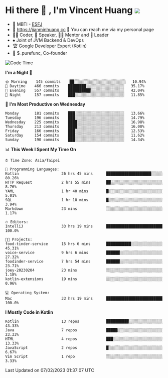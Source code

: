 # Hi there 👋 , I'm Vincent Huang ![](https://komarev.com/ghpvc/?username=Jian-Min-Huang)
- 👀 MBTI - [ESFJ](https://www.16personalities.com/esfj-personality)
- 💎 https://jianminhuang.cc 🙋 You can reach me via my personal page
- 👨‍💻 Coder, 🎤 Speaker, 👨‍🏫 Mentor and 🚀 Leader
- ♠️ Joint of JVM Backend & DevOps
- 🏆 Google Developer Expert (Kotlin)
- 💼 $_purefunc, Co-founder

<!--START_SECTION:waka-->
![Code Time](http://img.shields.io/badge/Code%20Time-1%2C538%20hrs%2025%20mins-blue)

**I'm a Night 🦉** 

```text
🌞 Morning    145 commits    ██░░░░░░░░░░░░░░░░░░░░░░░   10.94% 
🌆 Daytime    466 commits    ████████░░░░░░░░░░░░░░░░░   35.17% 
🌃 Evening    557 commits    ██████████░░░░░░░░░░░░░░░   42.04% 
🌙 Night      157 commits    ███░░░░░░░░░░░░░░░░░░░░░░   11.85%

```
📅 **I'm Most Productive on Wednesday** 

```text
Monday       181 commits    ███░░░░░░░░░░░░░░░░░░░░░░   13.66% 
Tuesday      196 commits    ███░░░░░░░░░░░░░░░░░░░░░░   14.79% 
Wednesday    225 commits    ████░░░░░░░░░░░░░░░░░░░░░   16.98% 
Thursday     213 commits    ████░░░░░░░░░░░░░░░░░░░░░   16.08% 
Friday       166 commits    ███░░░░░░░░░░░░░░░░░░░░░░   12.53% 
Saturday     154 commits    ███░░░░░░░░░░░░░░░░░░░░░░   11.62% 
Sunday       190 commits    ███░░░░░░░░░░░░░░░░░░░░░░   14.34%

```


📊 **This Week I Spent My Time On** 

```text
⌚︎ Time Zone: Asia/Taipei

💬 Programming Languages: 
Kotlin                   26 hrs 45 mins      ████████████████████░░░░░   80.26% 
HTTP Request             2 hrs 55 mins       ██░░░░░░░░░░░░░░░░░░░░░░░   8.76% 
YAML                     1 hr 40 mins        █░░░░░░░░░░░░░░░░░░░░░░░░   5.01% 
SQL                      1 hr 18 mins        █░░░░░░░░░░░░░░░░░░░░░░░░   3.94% 
Markdown                 23 mins             ░░░░░░░░░░░░░░░░░░░░░░░░░   1.17%

🔥 Editors: 
IntelliJ                 33 hrs 19 mins      █████████████████████████   100.0%

🐱‍💻 Projects: 
food-tinder-service      15 hrs 6 mins       ███████████░░░░░░░░░░░░░░   45.31% 
voice-service            9 hrs 6 mins        ██████░░░░░░░░░░░░░░░░░░░   27.32% 
foodinder-service        7 hrs 54 mins       ██████░░░░░░░░░░░░░░░░░░░   23.71% 
joey-20230204            23 mins             ░░░░░░░░░░░░░░░░░░░░░░░░░   1.18% 
kotlin-extensions        19 mins             ░░░░░░░░░░░░░░░░░░░░░░░░░   0.96%

💻 Operating System: 
Mac                      33 hrs 19 mins      █████████████████████████   100.0%

```

**I Mostly Code in Kotlin** 

```text
Kotlin                   13 repos            ██████████░░░░░░░░░░░░░░░   43.33% 
Java                     7 repos             █████░░░░░░░░░░░░░░░░░░░░   23.33% 
HTML                     4 repos             ███░░░░░░░░░░░░░░░░░░░░░░   13.33% 
JavaScript               2 repos             █░░░░░░░░░░░░░░░░░░░░░░░░   6.67% 
Vim Script               1 repo              ░░░░░░░░░░░░░░░░░░░░░░░░░   3.33%

```



 Last Updated on 07/02/2023 01:37:07 UTC
<!--END_SECTION:waka-->
